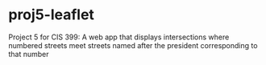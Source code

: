 # proj5-leaflet
Project 5 for CIS 399: A web app that displays intersections where numbered streets meet streets named after the president corresponding to that number
